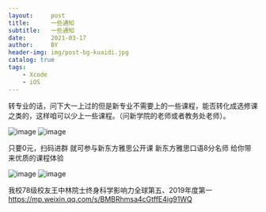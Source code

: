 ```yaml
---
layout:     post
title:      一些通知
subtitle:   一些通知
date:       2021-03-17
author:     BY
header-img: img/post-bg-kuaidi.jpg
catalog: true
tags:
    - Xcode
    - iOS
---
```

转专业的话，问下大一上过的但是新专业不需要上的一些课程，能否转化成选修课之类的，这样咱可以少上一些课程。（问新学院的老师或者教务处老师）。


![image](https://user-images.githubusercontent.com/24884878/111472698-2f4db300-8765-11eb-83ff-5f3ad620bb0e.png)
![image](https://user-images.githubusercontent.com/24884878/111472743-3eccfc00-8765-11eb-8ac6-d80e93340ba9.png)

只要0元，扫码进群
就可参与新东方雅思公开课
新东方雅思口语8分名师
给你带来优质的课程体验

![image](https://user-images.githubusercontent.com/24884878/111473400-f6620e00-8765-11eb-86d7-7248ebf36a60.png)
![image](https://user-images.githubusercontent.com/24884878/111473492-0f6abf00-8766-11eb-87c2-8bbee4e26888.png)


我校78级校友王中林院士终身科学影响力全球第五、2019年度第一
https://mp.weixin.qq.com/s/BMBRhmsa4cGtffE4ig91WQ








